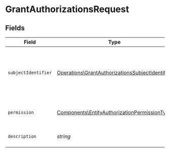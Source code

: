 # GrantAuthorizationsRequest


## Fields

| Field                                                                                                              | Type                                                                                                               | Required                                                                                                           | Description                                                                                                        |
| ------------------------------------------------------------------------------------------------------------------ | ------------------------------------------------------------------------------------------------------------------ | ------------------------------------------------------------------------------------------------------------------ | ------------------------------------------------------------------------------------------------------------------ |
| `subjectIdentifier`                                                                                                | [Operations\GrantAuthorizationsSubjectIdentifier](../../Models/Operations/GrantAuthorizationsSubjectIdentifier.md) | :heavy_check_mark:                                                                                                 | Identyfikator podmiotu.<br/>\| Type \| Value \|<br/>\| --- \| --- \|<br/>\| Nip \| 10 cyfrowy numer NIP \|         |
| `permission`                                                                                                       | [Components\EntityAuthorizationPermissionType](../../Models/Components/EntityAuthorizationPermissionType.md)       | :heavy_check_mark:                                                                                                 | Nadawane uprawnienie o charakterze upoważnienia.                                                                   |
| `description`                                                                                                      | *string*                                                                                                           | :heavy_check_mark:                                                                                                 | Opis nadawanego uprawnienia.                                                                                       |